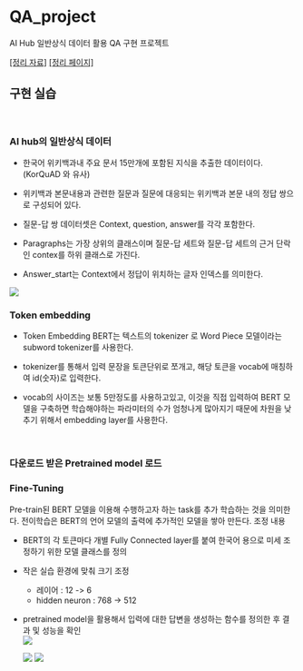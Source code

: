 # QA_project
AI Hub 일반상식 데이터 활용 QA 구현 프로젝트

[[정리 자료]](https://github.com/dhye1/QA_project/blob/main/%EB%B0%9C%ED%91%9C%20%EC%9E%90%EB%A3%8C/AI%20hub%20%EC%9D%BC%EB%B0%98%EC%83%81%EC%8B%9D%20%EB%B0%9C%ED%91%9C%20%EC%9E%90%EB%A3%8C.pdf)
[[정리 페이지]](https://velog.io/@hyeda/1222)
 <BR> 


## 구현 실습


 <BR> 

### AI hub의 일반상식 데이터
   - 한국어 위키백과내 주요 문서 15만개에 포함된 지식을 추출한 데이터이다. (KorQuAD 와 유사)
- 위키백과 본문내용과 관련한 질문과 질문에 대응되는 위키백과 본문 내의 정답 쌍으로 구성되어 있다.
- 질문-답 쌍 데이터셋은 Context, question, answer를 각각 포함한다.
- Paragraphs는 가장 상위의 클래스이며 질문-답 세트와 질문-답 세트의 근거 단락인 contex를 하위 클래스로 가진다.

- Answer_start는 Context에서 정답이 위치하는 글자 인덱스를 의미한다.
   
 ![](https://velog.velcdn.com/images/hyeda/post/5d98e432-87d7-4243-8bdd-52c70ec55913/image.png)

   
###     Token embedding
- Token Embedding BERT는 텍스트의 tokenizer 로 Word Piece 모델이라는 subword tokenizer를 사용한다.
   
- tokenizer를 통해서 입력 문장을 토큰단위로 쪼개고, 해당 토큰을 vocab에 매칭하여 id(숫자)로 입력한다.
   
- vocab의 사이즈는 보통 5만정도를 사용하고있고, 이것을 직접 입력하여 BERT 모델을 구축하면 학습해야하는 파라미터의 수가 엄청나게 많아지기 때문에 차원을 낮추기 위해서 embedding layer를 사용한다.
 <BR> 
   
### 다운로드 받은 Pretrained model 로드
### Fine-Tuning
 Pre-train된 BERT 모델을 이용해 수행하고자 하는 task를 추가 학습하는 것을 의미한다. 전이학습은 BERT의 언어 모델의 출력에 추가적인 모델을 쌓아 만든다.
조정 내용
-  BERT의 각 토큰마다 개별 Fully Connected layer를 붙여 한국어 용으로 미세 조정하기 위한 모델 클래스를 정의
- 작은 실습 환경에 맞춰 크기 조정
   -	레이어 : 12 -> 6
   - hidden neuron : 768 -> 512

- pretrained model을 활용해서 입력에 대한 답변을 생성하는 함수를 정의한 후 결과 및 성능을 확인  
 ![](https://velog.velcdn.com/images/hyeda/post/629ef8c8-19ae-44d8-b096-5ba3b1ed1487/image.png)

   ![](https://velog.velcdn.com/images/hyeda/post/277f9d87-0db5-4e04-bc4a-8a7777b73d59/image.png)
![](https://velog.velcdn.com/images/hyeda/post/e7302d95-67f5-4a01-bfc1-2bc88b5a89e4/image.png)
 <BR> 
